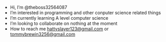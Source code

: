 - Hi, I’m @theboss32564087
- I’m interested in programming and other conputer science related things 
- I’m currently learning A level computer science
- I’m looking to collaborate on nothing at the moment
- How to reach me hattyslayer123@gmail.com or tommybrewin3256@gmail.com

<!---
theboss32564087/theboss32564087 is a ✨ special ✨ repository because its `README.md` (this file) appears on your GitHub profile.
You can click the Preview link to take a look at your changes.
--->
